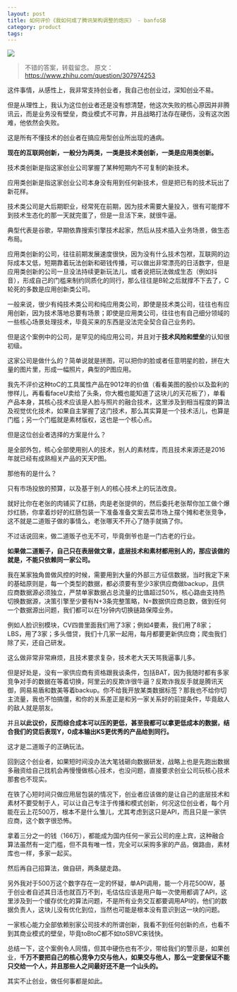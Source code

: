 ```yaml
---
layout: post
title: 如何评价《我如何成了腾讯架构调整的炮灰》 - banfoSB
category: product
tags: 
---
```


![](https://cdn.kelu.org/blog/tags/internet.jpg)

> 不错的答案，转载留念。 原文： <https://www.zhihu.com/question/307974253>

这件事情，从感性上，我非常支持创业者，我自己也创业过，深知创业不易。

但是从理性上，我认为这位创业者还是没有想清楚，他这次失败的核心原因并非腾讯云，而是业务没有壁垒，商业模式不可靠，并且战略打法存在硬伤，没有这次困难，他依然会失败。

这是所有不懂技术的创业者在搞应用型创业所出现的通病。

**现在的互联网创新，一般分为两类，一类是技术类创新，一类是应用类创新。**

技术类创新是指这家创业公司掌握了某种短期内不可复制的新技术。

应用类创新是指这家创业公司本身没有用到任何新技术，但是把已有的技术玩出了新花样。

技术类公司是大后期职业，经常死在前期，因为技术需要大量投入，很有可能撑不到技术生态化的那一天就完蛋了，但是一旦活下来，就很牛逼。

典型代表是谷歌，早期依靠搜索引擎技术起家，然后从技术插入业务场景，做生态布局。

应用类创新的公司，往往前期发展速度很快，因为没有什么技术包袱，互联网的边际成本又低，短期靠着玩法创新和砸钱传播，可以做出非常漂亮的日活数字，但是应用类创新的公司一旦没法持续更新玩法儿，或者说把玩法做成生态（例如抖音），形成自己的门槛来制约同质化的同行，那么往往是B轮之后就撑不下去了，C轮死的多数是应用创新类公司。

一般来说，很少有纯技术类公司和纯应用类公司，即使是技术类公司，往往也有应用创新，因为技术落地总要有场景；即使是应用类公司，往往也有自己细分领域的一些核心场景处理技术，毕竟买来的东西是没法完全契合自己业务的。

但是这个案例中的公司，是罕见的纯应用公司，并且对于**技术风险和壁垒**的认知很初级。

这家公司是做什么的？简单说就是拼图，可以把你的脸或者任意明星的脸，拼在大量的图片里，形成一幅照片，典型的P图应用。

我先不评价这种toC的工具属性产品在9012年的价值（看看美图的股价以及盈利的惨样儿，再看看faceU卖给了头条，你大概也能知道了这块儿的天花板了），单看产品本身，其核心技术应该是人脸与照片的融合技术，这里涉及到相当程度的算法及视觉优化技术，如果自主掌握了这门技术，那么其实算是一个技术活儿，也算是门槛；另一个门槛就是素材版权，这也是一个核心点。

但是这位创业者选择的方案是什么？

是全部外包，核心全部使用别人的技术，别人的素材库，而且技术来源还是2016年就已经有成熟相关产品的天天P图。

那他有的是什么？

只有市场投放的预算，以及基于别人的核心技术上的玩法改良。

就好比你在老张的肉铺买了红肠，肉是老张提供的，然后委托老张帮你加工做个爆炒红肠，你拿着炒好的红肠包装一下准备准备文案去菜市场上摆个摊和老张竞争，这不就是二道贩子做的事情么，老张哪天不开心了随手就搞了你。

不过话说回来，做二道贩子也无不可，毕竟倒爷也是一门古老的行业。

**如果做二道贩子，自己只在表层做文章，底层技术和素材都用别人的，那应该做的就是，不能只依赖同一家公司。**

我在某家独角兽做风控的时候，需要用到大量的外部三方征信数据，当时我定下来的基础原则是，每一个类型的数据，都必须要有至少3家供应商做backup，且供应商数据源必须独立，严禁单家数据占总流量的比值超过50%，核心路由支持热切换数据源，决策引擎至少要有N+3条完整策略，N=数据供应商总数，做到任何一个数据源出问题，我们都可以在1分钟内切换链路保障业务。

例如人脸识别模块，CV四兽里面我们用了3家；例如4要素，我们用了8家；LBS，用了3家；多头借贷，我们十几家一起用，每月都要更新供应商；爬虫我们除了买，还自己研发。

这么做非常非常麻烦，且技术要求复杂，技术老大天天骂我逼事儿多。

但是好处是，没有一家供应商有资格跟我谈条件，包括BAT，因为我随时都有多家竞争对手的数据在等着切换，阿里云的反欺诈很牛逼？反欺诈我反手就是腾讯天御，网易易盾和数美等着backup。你不给我开放某类数据标签？那我也不给你切主流量，我也不怕搞僵，和你的关系差正是和另一家关系好的前提条件，毕竟敌人的敌人就是朋友。

并且**以此议价，反而综合成本可以压的更低，甚至我都可以拿更低成本的数据，结合我们的贷后表现Y，0成本输出KS更优秀的产品给到同行。**

这才是二道贩子的正确玩法。

回到这个创业者，如果短时间没办法大笔钱砸向数据研发，战略上也是先跑出数据多融资给自己找机会再慢慢做核心技术，也没问题，直接要求创业公司玩核心技术那套也不现实。

在铁了心短时间只做应用层包装的情况下，创业者应该做的是让自己的底层技术和素材不要受制于人，可以让自己专注于传播和模式创新，何况这位创业者，每个月能在云上花500万，根本不是什么雏儿，尤其考虑到这只是API，而且只是一家供应商，这个数字很恐怖。

拿着三分之一的钱（166万），都能成为国内任何一家云公司的座上宾，这种融合算法虽然有一定门槛，但不具有唯一性，完全可以采购多家的产品，做路由，素材库也一样，多家一起买。

然后再自己招算法，做自研，两条腿走路。

另外我对于500万这个数字存在一定的怀疑，单API调用，能一个月花500W，基于创业者自述其日活也就百万不到，毛估估应该是用户每一次使用都调了API，这里涉及到一个缓存优化的算法问题，不是所有业务交互都要调用API的，他们的数据负责人，这块儿没有优化到位，当然也可能是根本没有意识到这一块的问题。

一家核心能力全部依赖别家公司技术的所谓创新，我看不到任何创新的点，也看不到其商业模式的壁垒，毕竟toBtoC都不如toSBVC来钱快。

总结一下，这个案例令人同情，但其中硬伤也有不少，带给我们的警示是，如果创业，**千万不要把自己的核心竞争力交与他人，如果交与他人，那么一定要保证不能只交给一个人，并且那些人之间最好还不是一个山头的。**

其实不止创业，做任何事都是如此。